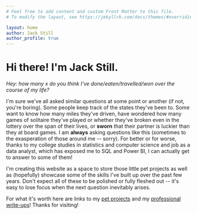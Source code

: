 ```yaml
---
# Feel free to add content and custom Front Matter to this file.
# To modify the layout, see https://jekyllrb.com/docs/themes/#overriding-theme-defaults

layout: home
author: Jack Still
author_profile: true
---
```

<!-- ![Jack Still](assets/images/roster22.jpg){: .avatar} -->
# Hi there! I'm Jack Still.
*Hey: how many x do you think I've done/eaten/travelled/won over the course of my life?*

I'm sure we've all asked similar questions at some point or another (if not, you're boring). Some people keep track of the states they've been to. Some want to know how many miles they've driven, have wondered how many games of solitaire they've played or whether they've broken even in the lottery over the span of their lives, or **sworn** that their partner is luckier than they at board games. I am **always** asking questions like this (sometimes to the exasperation of those around me -- sorry). For better or for worse, thanks to my college studies in statistics and computer science and job as a data analyst, which has exposed me to SQL and Power BI, I can actually get to answer to some of them! 

I'm creating this website as a space to store those little pet projects as well as (hopefully) showcase some of the skills I've built up over the past few years. Don't expect all of these to be polished or fully fleshed out -- it's easy to lose focus when the next question inevitably arises.

For what it's worth here are links to my [pet projects](/petprojects.md) and my [professional write-ups](/professional)! Thanks for visiting!